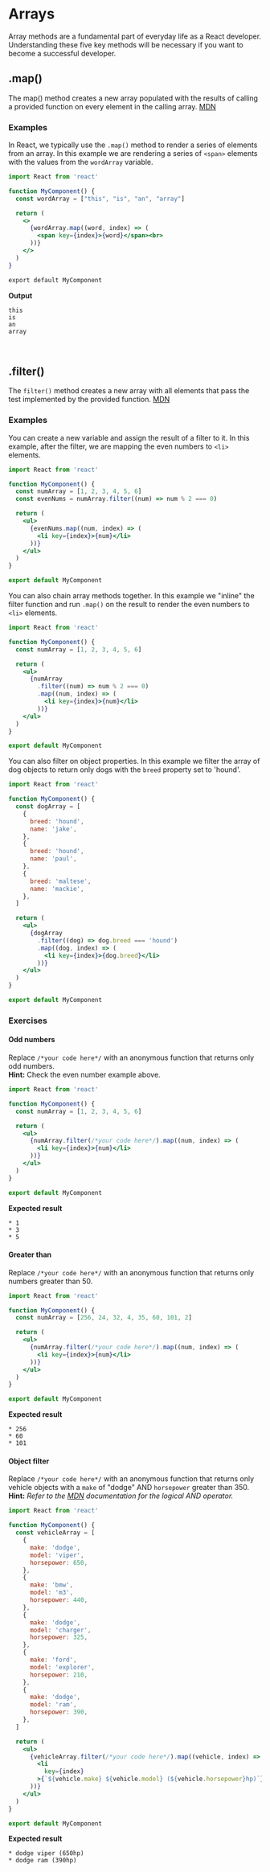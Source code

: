 # Arrays

Array methods are a fundamental part of everyday life as a React developer. Understanding these five key methods will be necessary if you want to become a successful developer.

## .map()

The map() method creates a new array populated with the results of calling a provided function on every element in the calling array. [MDN](https://developer.mozilla.org/en-US/docs/Web/JavaScript/Reference/Global_Objects/Array/map)

### Examples

In React, we typically use the `.map()` method to render a series of elements from an array. In this example we are rendering a series of `<span>` elements with the values from the `wordArray` variable.

```jsx
import React from 'react'

function MyComponent() {
  const wordArray = ["this", "is", "an", "array"]

  return (
    <>
      {wordArray.map((word, index) => (
        <span key={index}>{word}</span><br>
      ))}
    </>
  )
}

export default MyComponent
```

**Output**

```
this
is
an
array
```

<br>

## .filter()

The `filter()` method creates a new array with all elements that pass the test implemented by the provided function. [MDN](https://developer.mozilla.org/en-US/docs/Web/JavaScript/Reference/Global_Objects/Array/filter)

### Examples

You can create a new variable and assign the result of a filter to it. In this example, after the filter, we are mapping the even numbers to `<li>` elements.

```jsx
import React from 'react'

function MyComponent() {
  const numArray = [1, 2, 3, 4, 5, 6]
  const evenNums = numArray.filter((num) => num % 2 === 0)

  return (
    <ul>
      {evenNums.map((num, index) => (
        <li key={index}>{num}</li>
      ))}
    </ul>
  )
}

export default MyComponent
```

You can also chain array methods together. In this example we "inline" the filter function and run `.map()` on the result to render the even numbers to `<li>` elements.

```jsx
import React from 'react'

function MyComponent() {
  const numArray = [1, 2, 3, 4, 5, 6]

  return (
    <ul>
      {numArray
        .filter((num) => num % 2 === 0)
        .map((num, index) => (
          <li key={index}>{num}</li>
        ))}
    </ul>
  )
}

export default MyComponent
```

You can also filter on object properties. In this example we filter the array of dog objects to return only dogs with the `breed` property set to 'hound'.

```jsx
import React from 'react'

function MyComponent() {
  const dogArray = [
    {
      breed: 'hound',
      name: 'jake',
    },
    {
      breed: 'hound',
      name: 'paul',
    },
    {
      breed: 'maltese',
      name: 'mackie',
    },
  ]

  return (
    <ul>
      {dogArray
        .filter((dog) => dog.breed === 'hound')
        .map((dog, index) => (
          <li key={index}>{dog.breed}</li>
        ))}
    </ul>
  )
}

export default MyComponent
```

### Exercises

#### Odd numbers

Replace `/*your code here*/` with an anonymous function that returns only odd numbers.  
**Hint:** Check the even number example above.

```jsx
import React from 'react'

function MyComponent() {
  const numArray = [1, 2, 3, 4, 5, 6]

  return (
    <ul>
      {numArray.filter(/*your code here*/).map((num, index) => (
        <li key={index}>{num}</li>
      ))}
    </ul>
  )
}

export default MyComponent
```

**Expected result**

```
* 1
* 3
* 5
```

#### Greater than

Replace `/*your code here*/` with an anonymous function that returns only numbers greater than 50.

```jsx
import React from 'react'

function MyComponent() {
  const numArray = [256, 24, 32, 4, 35, 60, 101, 2]

  return (
    <ul>
      {numArray.filter(/*your code here*/).map((num, index) => (
        <li key={index}>{num}</li>
      ))}
    </ul>
  )
}

export default MyComponent
```

**Expected result**

```
* 256
* 60
* 101
```

#### Object filter

Replace `/*your code here*/` with an anonymous function that returns only vehicle objects with a `make` of "dodge" AND `horsepower` greater than 350.  
**Hint:** _Refer to the [MDN](https://developer.mozilla.org/en-US/docs/Web/JavaScript/Reference/Operators/Logical_AND) documentation for the logical AND operator._

```jsx
import React from 'react'

function MyComponent() {
  const vehicleArray = [
    {
      make: 'dodge',
      model: 'viper',
      horsepower: 650,
    },
    {
      make: 'bmw',
      model: 'm3',
      horsepower: 440,
    },
    {
      make: 'dodge',
      model: 'charger',
      horsepower: 325,
    },
    {
      make: 'ford',
      model: 'explorer',
      horsepower: 210,
    },
    {
      make: 'dodge',
      model: 'ram',
      horsepower: 390,
    },
  ]

  return (
    <ul>
      {vehicleArray.filter(/*your code here*/).map((vehicle, index) => (
        <li
          key={index}
        >{`${vehicle.make} ${vehicle.model} (${vehicle.horsepower}hp)`}</li>
      ))}
    </ul>
  )
}

export default MyComponent
```

**Expected result**

```
* dodge viper (650hp)
* dodge ram (390hp)
```
